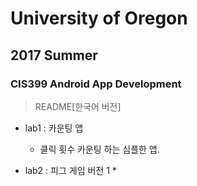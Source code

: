 # University of Oregon
## 2017 Summer
### CIS399 Android App Development
> README[한국어 버전]

* lab1 : 카운팅 앱
	* 클릭 횟수 카운팅 하는 심플한 앱.

* lab2 : 피그 게임 버전 1
	*  
